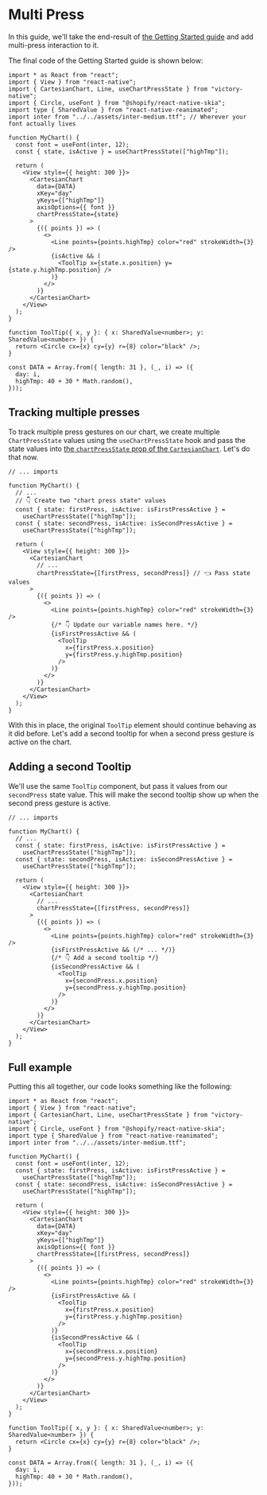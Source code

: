 # Multi Press

In this guide, we'll take the end-result of [the Getting Started guide](../../getting-started.mdx) and add multi-press interaction to it.

The final code of the Getting Started guide is shown below:

```tsx
import * as React from "react";
import { View } from "react-native";
import { CartesianChart, Line, useChartPressState } from "victory-native";
import { Circle, useFont } from "@shopify/react-native-skia";
import type { SharedValue } from "react-native-reanimated";
import inter from "../../assets/inter-medium.ttf"; // Wherever your font actually lives

function MyChart() {
  const font = useFont(inter, 12);
  const { state, isActive } = useChartPressState(["highTmp"]);

  return (
    <View style={{ height: 300 }}>
      <CartesianChart
        data={DATA}
        xKey="day"
        yKeys={["highTmp"]}
        axisOptions={{ font }}
        chartPressState={state}
      >
        {({ points }) => (
          <>
            <Line points={points.highTmp} color="red" strokeWidth={3} />
            {isActive && (
              <ToolTip x={state.x.position} y={state.y.highTmp.position} />
            )}
          </>
        )}
      </CartesianChart>
    </View>
  );
}

function ToolTip({ x, y }: { x: SharedValue<number>; y: SharedValue<number> }) {
  return <Circle cx={x} cy={y} r={8} color="black" />;
}

const DATA = Array.from({ length: 31 }, (_, i) => ({
  day: i,
  highTmp: 40 + 30 * Math.random(),
}));
```

## Tracking multiple presses

To track multiple press gestures on our chart, we create multiple `ChartPressState` values using the `useChartPressState` hook and pass the state values into [the `chartPressState` prop of the `CartesianChart`](../cartesian-chart.md#chartpressstate). Let's do that now.

```tsx
// ... imports

function MyChart() {
  // ...
  // 👇 Create two "chart press state" values
  const { state: firstPress, isActive: isFirstPressActive } =
    useChartPressState(["highTmp"]);
  const { state: secondPress, isActive: isSecondPressActive } =
    useChartPressState(["highTmp"]);

  return (
    <View style={{ height: 300 }}>
      <CartesianChart
        // ...
        chartPressState={[firstPress, secondPress]} // 👈 Pass state values
      >
        {({ points }) => (
          <>
            <Line points={points.highTmp} color="red" strokeWidth={3} />
            {/* 👇 Update our variable names here. */}
            {isFirstPressActive && (
              <ToolTip
                x={firstPress.x.position}
                y={firstPress.y.highTmp.position}
              />
            )}
          </>
        )}
      </CartesianChart>
    </View>
  );
}
```

With this in place, the original `ToolTip` element should continue behaving as it did before. Let's add a second tooltip for when a second press gesture is active on the chart.

## Adding a second Tooltip

We'll use the same `ToolTip` component, but pass it values from our `secondPress` state value. This will make the second tooltip show up when the second press gesture is active.

```tsx
// ... imports

function MyChart() {
  // ...
  const { state: firstPress, isActive: isFirstPressActive } =
    useChartPressState(["highTmp"]);
  const { state: secondPress, isActive: isSecondPressActive } =
    useChartPressState(["highTmp"]);

  return (
    <View style={{ height: 300 }}>
      <CartesianChart
        // ...
        chartPressState={[firstPress, secondPress]}
      >
        {({ points }) => (
          <>
            <Line points={points.highTmp} color="red" strokeWidth={3} />
            {isFirstPressActive && (/* ... */)}
            {/* 👇 Add a second tooltip */}
            {isSecondPressActive && (
              <ToolTip
                x={secondPress.x.position}
                y={secondPress.y.highTmp.position}
              />
            )}
          </>
        )}
      </CartesianChart>
    </View>
  );
}
```

## Full example

Putting this all together, our code looks something like the following:

```tsx
import * as React from "react";
import { View } from "react-native";
import { CartesianChart, Line, useChartPressState } from "victory-native";
import { Circle, useFont } from "@shopify/react-native-skia";
import type { SharedValue } from "react-native-reanimated";
import inter from "../../assets/inter-medium.ttf";

function MyChart() {
  const font = useFont(inter, 12);
  const { state: firstPress, isActive: isFirstPressActive } =
    useChartPressState(["highTmp"]);
  const { state: secondPress, isActive: isSecondPressActive } =
    useChartPressState(["highTmp"]);

  return (
    <View style={{ height: 300 }}>
      <CartesianChart
        data={DATA}
        xKey="day"
        yKeys={["highTmp"]}
        axisOptions={{ font }}
        chartPressState={[firstPress, secondPress]}
      >
        {({ points }) => (
          <>
            <Line points={points.highTmp} color="red" strokeWidth={3} />
            {isFirstPressActive && (
              <ToolTip
                x={firstPress.x.position}
                y={firstPress.y.highTmp.position}
              />
            )}
            {isSecondPressActive && (
              <ToolTip
                x={secondPress.x.position}
                y={secondPress.y.highTmp.position}
              />
            )}
          </>
        )}
      </CartesianChart>
    </View>
  );
}

function ToolTip({ x, y }: { x: SharedValue<number>; y: SharedValue<number> }) {
  return <Circle cx={x} cy={y} r={8} color="black" />;
}

const DATA = Array.from({ length: 31 }, (_, i) => ({
  day: i,
  highTmp: 40 + 30 * Math.random(),
}));
```
